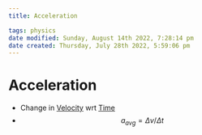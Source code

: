 ```yaml
---
title: Acceleration

tags: physics
date modified: Sunday, August 14th 2022, 7:28:14 pm
date created: Thursday, July 28th 2022, 5:59:06 pm
---
```


# Acceleration
- Change in [Velocity](Velocity.md) wrt [Time](Time.md)
- $$a_{avg}= \Delta v/\Delta t$$

